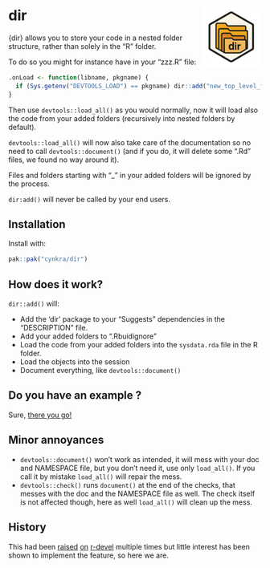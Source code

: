 
<!-- README.md is generated from README.Rmd. Please edit that file -->

# dir <img src="man/figures/logo.png" align="right" height="120" alt="" />

{dir} allows you to store your code in a nested folder structure, rather
than solely in the “R” folder.

To do so you might for instance have in your “zzz.R” file:

``` r
.onLoad <- function(libname, pkgname) {
  if (Sys.getenv("DEVTOOLS_LOAD") == pkgname) dir::add("new_top_level_folder", "maybe_another_one")
}
```

Then use `devtools::load_all()` as you would normally, now it will load
also the code from your added folders (recursively into nested folders
by default).

`devtools::load_all()` will now also take care of the documentation so
no need to call `devtools::document()` (and if you do, it will delete
some “.Rd” files, we found no way around it).

Files and folders starting with “\_” in your added folders will be
ignored by the process.

`dir:add()` will never be called by your end users.

## Installation

Install with:

``` r
pak::pak("cynkra/dir")
```

## How does it work?

`dir::add()` will:

- Add the ‘dir’ package to your “Suggests” dependencies in the
  “DESCRIPTION” file.
- Add your added folders to “.Rbuidignore”
- Load the code from your added folders into the `sysdata.rda` file in
  the R folder.
- Load the objects into the session
- Document everything, like `devtools::document()`

## Do you have an example ?

Sure, [there you go!](https://github.com/cynkra/dir.example)

## Minor annoyances

- `devtools::document()` won’t work as intended, it will mess with your
  doc and NAMESPACE file, but you don’t need it, use only `load_all()`.
  If you call it by mistake `load_all()` will repair the mess.
- `devtools::check()` runs `document()` at the end of the checks, that
  messes with the doc and the NAMESPACE file as well. The check itself
  is not affected though, here as well `load_all()` will clean up the
  mess.

## History

This had been
[raised](https://stat.ethz.ch/pipermail/r-devel/2009-December/056022.html)
[on](https://stat.ethz.ch/pipermail/r-devel/2010-February/056513.html)
[r-devel](https://hypatia.math.ethz.ch/pipermail/r-devel/2023-March/082496.html)
multiple times but little interest has been shown to implement the
feature, so here we are.
